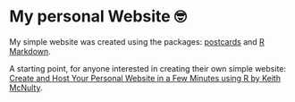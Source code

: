 # My personal Website 🤓

My simple website was created using the packages: [postcards](https://github.com/seankross/postcards) and [R Markdown](https://rmarkdown.rstudio.com/lesson-13.html).

A starting point, for anyone interested in creating their own simple website: [Create and Host Your Personal Website in a Few Minutes using R by Keith McNulty](https://towardsdatascience.com/create-and-host-your-personal-website-in-a-few-minutes-using-r-9c94e87e2942).
